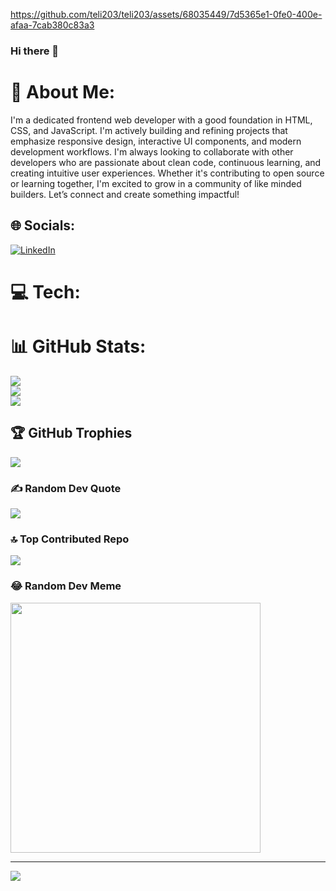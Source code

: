 https://github.com/teli203/teli203/assets/68035449/7d5365e1-0fe0-400e-afaa-7cab380c83a3


### Hi there 👋

# 💫 About Me:
I'm a dedicated frontend web developer with a good foundation in HTML, CSS, and JavaScript. I'm actively building and refining projects that emphasize responsive design, interactive UI components, and modern development workflows. I'm always looking to collaborate with other developers who are passionate about clean code, continuous learning, and creating intuitive user experiences. Whether it's contributing to open source or learning together, I'm excited to grow in a community of like minded builders. Let’s connect and create something impactful!


## 🌐 Socials:
[![LinkedIn](https://img.shields.io/badge/LinkedIn-%230077B5.svg?logo=linkedin&logoColor=white)](https://www.linkedin.com/in/teliciaw) 

# 💻 Tech:

# 📊 GitHub Stats:
![](https://github-readme-stats.vercel.app/api?username=teli203&theme=swift&hide_border=false&include_all_commits=true&count_private=true)<br/>
![](https://github-readme-streak-stats.herokuapp.com/?user=teli203&theme=swift&hide_border=false)<br/>
![](https://github-readme-stats.vercel.app/api/top-langs/?username=teli203&theme=swift&hide_border=false&include_all_commits=true&count_private=true&layout=compact)

## 🏆 GitHub Trophies
![](https://github-profile-trophy.vercel.app/?username=teli203&theme=dark&no-frame=false&no-bg=false&margin-w=4)

### ✍️ Random Dev Quote
![](https://quotes-github-readme.vercel.app/api?type=horizontal&theme=dark)

### 🔝 Top Contributed Repo
![](https://github-contributor-stats.vercel.app/api?username=teli203&limit=5&theme=dark&combine_all_yearly_contributions=true)

### 😂 Random Dev Meme
<img src='https://randommeme-five.vercel.app/' style="height: 400px;"/>

---
[![](https://visitcount.itsvg.in/api?id=teli203&icon=5&color=12)](https://visitcount.itsvg.in)

<!-- Proudly created with GPRM ( https://gprm.itsvg.in ) -->
